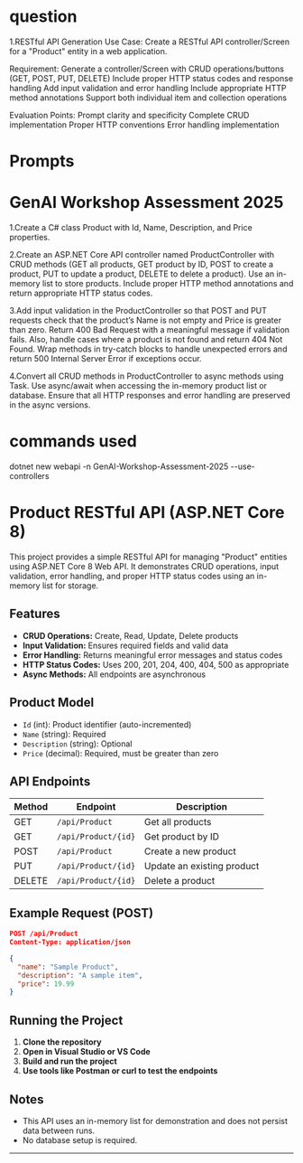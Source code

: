 # question
1.RESTful API Generation
Use Case: Create a RESTful API controller/Screen for a "Product" entity in a web application. 

Requirement:
Generate a controller/Screen with CRUD operations/buttons (GET, POST, PUT, DELETE) 
Include proper HTTP status codes and response handling 
Add input validation and error handling 
Include appropriate HTTP method annotations 
Support both individual item and collection operations 

Evaluation Points: 
Prompt clarity and specificity 
Complete CRUD implementation 
Proper HTTP conventions 
Error handling implementation 


# Prompts

# GenAI Workshop Assessment 2025
1.Create a C# class Product with Id, Name, Description, and Price properties.

2.Create an ASP.NET Core API controller named ProductController with CRUD methods (GET all products, GET product by ID, POST to create a product, PUT to update a product, DELETE to delete a product). Use an in-memory list to store products. Include proper HTTP method annotations and return appropriate HTTP status codes.

3.Add input validation in the ProductController so that POST and PUT requests check that the product’s Name is not empty and Price is greater than zero. Return 400 Bad Request with a meaningful message if validation fails. Also, handle cases where a product is not found and return 404 Not Found. Wrap methods in try-catch blocks to handle unexpected errors and return 500 Internal Server Error if exceptions occur.

4.Convert all CRUD methods in ProductController to async methods using Task<IActionResult>. Use async/await when accessing the in-memory product list or database. Ensure that all HTTP responses and error handling are preserved in the async versions.

# commands used
dotnet new webapi -n GenAI-Workshop-Assessment-2025 --use-controllers


# Product RESTful API (ASP.NET Core 8)

This project provides a simple RESTful API for managing "Product" entities using ASP.NET Core 8 Web API. It demonstrates CRUD operations, input validation, error handling, and proper HTTP status codes using an in-memory list for storage.

## Features

- **CRUD Operations:** Create, Read, Update, Delete products
- **Input Validation:** Ensures required fields and valid data
- **Error Handling:** Returns meaningful error messages and status codes
- **HTTP Status Codes:** Uses 200, 201, 204, 400, 404, 500 as appropriate
- **Async Methods:** All endpoints are asynchronous

## Product Model

- `Id` (int): Product identifier (auto-incremented)
- `Name` (string): Required
- `Description` (string): Optional
- `Price` (decimal): Required, must be greater than zero

## API Endpoints

| Method | Endpoint           | Description                |
|--------|--------------------|----------------------------|
| GET    | `/api/Product`     | Get all products           |
| GET    | `/api/Product/{id}`| Get product by ID          |
| POST   | `/api/Product`     | Create a new product       |
| PUT    | `/api/Product/{id}`| Update an existing product |
| DELETE | `/api/Product/{id}`| Delete a product           |

## Example Request (POST)

```json
POST /api/Product
Content-Type: application/json

{
  "name": "Sample Product",
  "description": "A sample item",
  "price": 19.99
}
```

## Running the Project

1. **Clone the repository**
2. **Open in Visual Studio or VS Code**
3. **Build and run the project**
4. **Use tools like Postman or curl to test the endpoints**

## Notes

- This API uses an in-memory list for demonstration and does not persist data between runs.
- No database setup is required.



---
